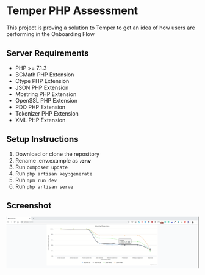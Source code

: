 # Temper PHP Assessment

This project is proving a solution to Temper to get an idea of how users are performing in the Onboarding Flow

## Server Requirements

- PHP >= 7.1.3
- BCMath PHP Extension
- Ctype PHP Extension
- JSON PHP Extension
- Mbstring PHP Extension
- OpenSSL PHP Extension
- PDO PHP Extension
- Tokenizer PHP Extension
- XML PHP Extension
 
## Setup Instructions

1. Download or clone the repository
2. Rename .env.example as **.env**
3. Run `composer update`
4. Run `php artisan key:generate`
5. Run `npm run dev`
6. Run `php artisan serve`

## Screenshot

![Alt text](screenshot/screenshot.png)
